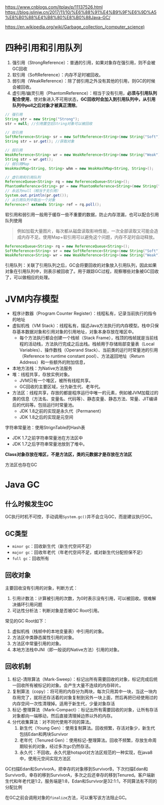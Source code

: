 

https://www.cnblogs.com/itplay/p/11137526.html
https://blog.islinjw.cn/2017/11/10/%E6%88%91%E4%B9%9F%E6%9D%A5%E8%B0%88%E4%B8%80%E8%B0%88Java-GC/

https://en.wikipedia.org/wiki/Garbage_collection_(computer_science)

# 四种引用和引用队列

1. 强引用（StrongReference）：普通的引用，如果对象存在强引用，则不会被GC回收
2. 软引用（SoftReference）：内存不足时被回收。
3. 弱引用（WeakReference）：除了弱引用之外没有其他的引用，则GC的时候会被回收。
4. 虚引用/幽灵引用（PhantomReference）：相当于没有引用，**必须与引用队列配合使用**，使对象进入不可用状态，**GC回收时会加入到引用队列中，从引用队列中poll之后对象才被真正清除**。

```java
// 强引用
String str = new String("Strong");
str = null; //引用置空后String对象可以被回收

// 软引用
SoftReference<String> sr = new SoftReference<String>(new String("Soft"));
String str = sr.get(); //获取对象

// 弱引用
WeakReference<String> wr = new WeakReference<String>(new String("Weak"));
String str = wr.get();
// 弱引用Map
WeakHashMap<String, String> whm = new WeakHashMap<String, String>();

// 虚引用和引用队列
ReferenceQueue<String> rq = new ReferenceQueue<String>();
PhantomReference<String> pr = new PhantomReference<String>(new String("Phantom"), rq);
// 永远为null（相当于无引用）
System.out.println(pr.get());
// 从引用队列中取出一个对象
Reference<? extends String> ref = rq.poll();
```

软引用和弱引用一般用于缓存一些不重要的数据，防止内存泄漏，也可以配合引用队列使用

> 例如加载大量图片，每次都从磁盘读取影响性能，一次全部读取又可能会造成内存不足。使用Map+软引用可以避免这个问题，内存不足时自动释放。

```java
ReferenceQueue<String> rq = new ReferenceQueue<String>();
SoftReference<String> sr = new SoftReference<String>(new String("Soft"), rq);
WeakReference<String> wr = new WeakReference<String>(new String("Weak"), rq);
```

引用队列：关联了引用队列之后，GC会将要回收的对象放入引用队列，因此如果对象在引用队列中，则表示被回收了。用于跟踪GC过程，观察哪些对象被GC回收了，可以做相应的处理。

# JVM内存模型

* 程序计数器（Program Counter Register）：线程私有，记录当前执行的指令的地址
* 虚拟机栈（VM Stack）：线程私有，描述Java方法执行的内存模型。栈中只保存基本数据对象和引用对象的引用地址，对象本身存放在堆区中。
  * 每个方法执行都会创建一个栈帧（Stack Frame），栈顶的栈帧就是当前线程的活动栈，方法执行完成之后出栈。栈帧用于存储局部变量表（Local Variables）、操作数栈（Operand Stack）、当前类的运行时常量池的引用（Reference to runtime constant pool）、方法返回地址（Return Address）和一些额外的附加信息，
* 本地方法栈：为Native方法服务
* 堆：线程共享，存放实例对象。
  * JVM只有一个堆区，被所有线程共享。
  * GC回收的主要区域，分为新生代、老年代。
* 方法区：线程共享，存放的都是程序运行中唯一的元素，例如被JVM加载过的类的信息（方法名、变量名、代码等）、静态变量、静态方法、常量、JIT编译后的代码等。包括运行时常量池。
  * JDK 1.8之前的实现是永久代（Permanent）
  * JDK 1.8之后的实现是元空间

字符串常量池：使用StrignTable的Hash表

* JDK 1.7之前字符串常量池在方法区中
* JDK 1.7之后字符串常量池放到了堆中。

**Class对象存放在堆区，不是方法区，类的元数据才是存放在方法区**

方法区也存在GC

# Java GC

## 什么时候发生GC

GC执行时机不可控，手动调用`System.gc()`并不会立马GC，而是建议执行GC。

## GC类型

* `minor gc`：回收新生代（新生代空间不足）
* `major gc`：回收年老代（年老代空间不足，或对新生代分配担保不足）
* `full gc`：回收所有

## 回收对象

主要回收没有引用的对象，判断方式：

1. 引用计数法：计算被引用的次数，为0时表示没有引用，可以被回收。很难解决循环引用问题
2. 可达性分析法：判断对象是否被GC Root引用。

常见的GC Root如下：

1. 虚拟机栈（栈帧中的本地变量表）中引用的对象。
2. 方法区中类静态属性引用的对象。
3. 方法区中常量引用的对象。
4. 本地方法栈中JNI（即一般说的Native方法）引用的对象。

## 回收机制

1. 标记-清除算法（Mark-Sweep）：标记出所有需要回收的对象，标记完成后统一回收所有被标记的对象。会产生大量不连续的内存碎片。
2. 复制算法（copy）：将可用的内存分为两块，每次只用其中一块，当这一块内存用完了，就将还存活着的对象复制到另外一块上面，然后再把已经使用过的内存空间一次性清理掉。适用于新生代，少量对象存活
3. 标记-整理算法（Mark-Compact）：标记出所有需要回收的对象，让所有存活对象都向一端移动，然后直接清理掉边界以外的内存。
4. 分代收集算法：对不同代使用不同的算法。
   1. 新生代（Young Gen）：使用复制算法。回收频繁，存活对象少，新生代包括Edan和两块Survivor
   2. 老年代（Tenured Gen）：使用标记-整理算法。回收不频繁，存放生命周期较长的对象，经过多次gc仍然存活。
   3. 永久代：不回收。永久代是hotspot对方法区规范的一种实现，在java8中，使用元空间实现方法区


GC扫描Edan和SurvivorA，把幸存的对象移到SurvivorB，下次扫描Edan和SurvivorB，幸存的移到SurvivorA，多次之后还幸存的移到Tenured。客户端新生代和年老代是1:2，服务端是1:8，Edan和Survivor是32:1:1，不同算法有不同的分配比例

在GC之前会调用对象的`finalize`方法，可以重写该方法阻止GC。
